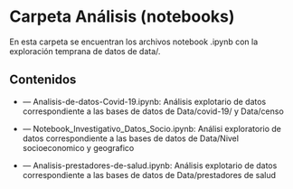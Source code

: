 # Carpeta Análisis (notebooks)
En esta carpeta se encuentran los archivos notebook .ipynb con la exploración temprana de datos de data/.

## Contenidos
* — Analisis-de-datos-Covid-19.ipynb: Análisis explotario de datos correspondiente a las bases de datos de Data/covid-19/ y Data/censo

* — Notebook_Investigativo_Datos_Socio.ipynb: Análisi exploratorio de datos correspondiente a las bases de datos de Data/Nivel socioeconomico y geografico

* — Analisis-prestadores-de-salud.ipynb: Análisis explotario de datos correspondiente a las bases de datos de Data/prestadores de salud
